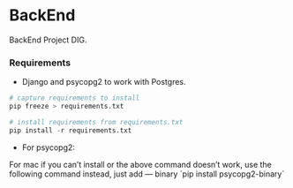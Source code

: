# BackEnd
BackEnd Project DIG.

### Requirements
- Django and psycopg2 to work with Postgres.
```python
# capture requirements to install
pip freeze > requirements.txt

# install requirements from requirements.txt
pip install -r requirements.txt
```

- For psycopg2:


<aside>
For mac if you can’t install or the above command doesn’t work, use the following command instead, just add — binary
`pip install psycopg2-binary`
</aside>